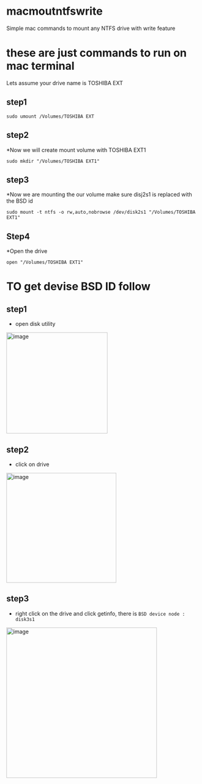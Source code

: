 # macmoutntfswrite
Simple mac commands to mount any NTFS drive with write feature



# these are just commands to run on mac terminal


Lets assume your drive name is TOSHIBA EXT

## step1
`sudo umount /Volumes/TOSHIBA EXT`

## step2
*Now we will create mount volume with TOSHIBA EXT1

`sudo mkdir "/Volumes/TOSHIBA EXT1"`

## step3

*Now we are mounting the our volume make sure disj2s1 is replaced with the BSD id 

`sudo mount -t ntfs -o rw,auto,nobrowse /dev/disk2s1 "/Volumes/TOSHIBA EXT1"`

## Step4
*Open the drive

`open "/Volumes/TOSHIBA EXT1"`


# TO get devise BSD ID follow 

## step1 

* open disk utility 
<img width="264" alt="image" src="https://user-images.githubusercontent.com/3579069/182595820-918780b8-67d1-469b-ac97-315822e07db2.png">

## step2 

* click on drive
<img width="287" alt="image" src="https://user-images.githubusercontent.com/3579069/182595761-05600875-0890-466c-932a-1a1affe85baa.png">


## step3 

* right click on the drive and click getinfo, there is `BSD device node : disk3s1`
<img width="393" alt="image" src="https://user-images.githubusercontent.com/3579069/182595871-b0f8107b-0ee3-4dab-9f7e-7981f6c05e87.png">
